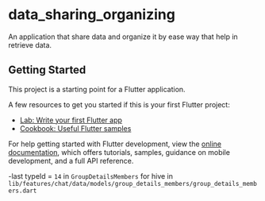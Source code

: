 # data_sharing_organizing

An application that share data and organize it by ease way that help in retrieve data.

## Getting Started

This project is a starting point for a Flutter application.

A few resources to get you started if this is your first Flutter project:

- [Lab: Write your first Flutter app](https://docs.flutter.dev/get-started/codelab)
- [Cookbook: Useful Flutter samples](https://docs.flutter.dev/cookbook)

For help getting started with Flutter development, view the
[online documentation](https://docs.flutter.dev/), which offers tutorials,
samples, guidance on mobile development, and a full API reference.

-last typeId = `14` in `GroupDetailsMembers` for hive in `lib/features/chat/data/models/group_details_members/group_details_members.dart`